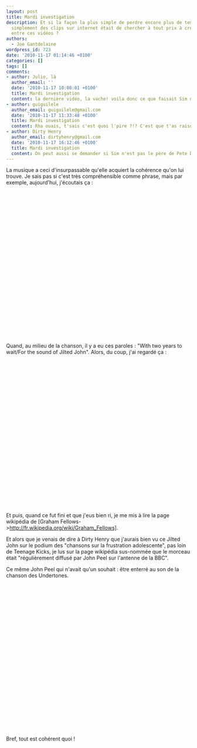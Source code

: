 ```yaml
---
layout: post
title: Mardi investigation
description: Et si la façon la plus simple de perdre encore plus de temps qu'en regardant
  simplement des clips sur internet était de chercher à tout prix à créer un lien
  entre ces vidéos ?
authors:
  - Joe Gantdelaine
wordpress_id: 723
date: '2010-11-17 01:14:46 +0100'
categories: []
tags: []
comments:
- author: Julio, là
  author_email: ''
  date: '2010-11-17 10:08:01 +0100'
  title: Mardi investigation
  content: la dernière vidéo, la vache! voila donc ce que faisait Sim dans sa jeunesse!
- author: guiguilele
  author_email: guiguilele@gmail.com
  date: '2010-11-17 11:33:48 +0100'
  title: Mardi investigation
  content: Rha ouais, t'sais c'est quoi l'pire ?!? C'est que t'as raison mec !
- author: Dirty Henry
  author_email: dirtyhenry@gmail.com
  date: '2010-11-17 16:12:46 +0100'
  title: Mardi investigation
  content: On peut aussi se demander si Sim n'est pas le père de Pete Doherty !
---
```

La musique a ceci d'insurpassable qu'elle acquiert la cohérence qu'on lui trouve. Je sais pas si c'est très compréhensible comme phrase, mais par exemple, aujourd'hui, j'écoutais ça :

<object width="500" height="400"><param name="movie" value="http://www.youtube.com/v/0eDOEgdyN5U?fs=1&hl=fr_FR"></param><param name="allowFullScreen" value="true"></param><param name="allowscriptaccess" value="always"></param><embed src="http://www.youtube.com/v/0eDOEgdyN5U?fs=1&hl=fr_FR" type="application/x-shockwave-flash" allowscriptaccess="always" allowfullscreen="true" width="500" height="400"></embed></object>

Quand, au milieu de la chanson, il y a eu ces paroles : "With two years to wait/For the sound of Jilted John". Alors, du coup, j'ai regardé ça :

<object width="500" height="400"><param name="movie" value="http://www.youtube.com/v/iN45OjB-cCU?fs=1&hl=fr_FR"></param><param name="allowFullScreen" value="true"></param><param name="allowscriptaccess" value="always"></param><embed src="http://www.youtube.com/v/iN45OjB-cCU?fs=1&hl=fr_FR" type="application/x-shockwave-flash" allowscriptaccess="always" allowfullscreen="true" width="500" height="400"></embed></object>

Et puis, quand ce fut fini et que j'eus bien ri, je me mis à lire la page wikipédia de [Graham Fellows->http://fr.wikipedia.org/wiki/Graham_Fellows].

Et alors que je venais de dire à Dirty Henry que j'aurais bien vu ce Jilted John sur le podium des "chansons sur la frustration adolescente", pas loin de Teenage Kicks, je lus sur la page wikipédia sus-nommée que le morceau était "régulièrement diffusé par John Peel sur l'antenne de la BBC".

Ce même John Peel qui n'avait qu'un souhait : être enterré au son de la chanson des Undertones.

<object width="500" height="400"><param name="movie" value="http://www.youtube.com/v/oskM5XD_Yc4?fs=1&hl=fr_FR"></param><param name="allowFullScreen" value="true"></param><param name="allowscriptaccess" value="always"></param><embed src="http://www.youtube.com/v/oskM5XD_Yc4?fs=1&hl=fr_FR" type="application/x-shockwave-flash" allowscriptaccess="always" allowfullscreen="true" width="500" height="400"></embed></object>

Bref, tout est cohérent quoi !
